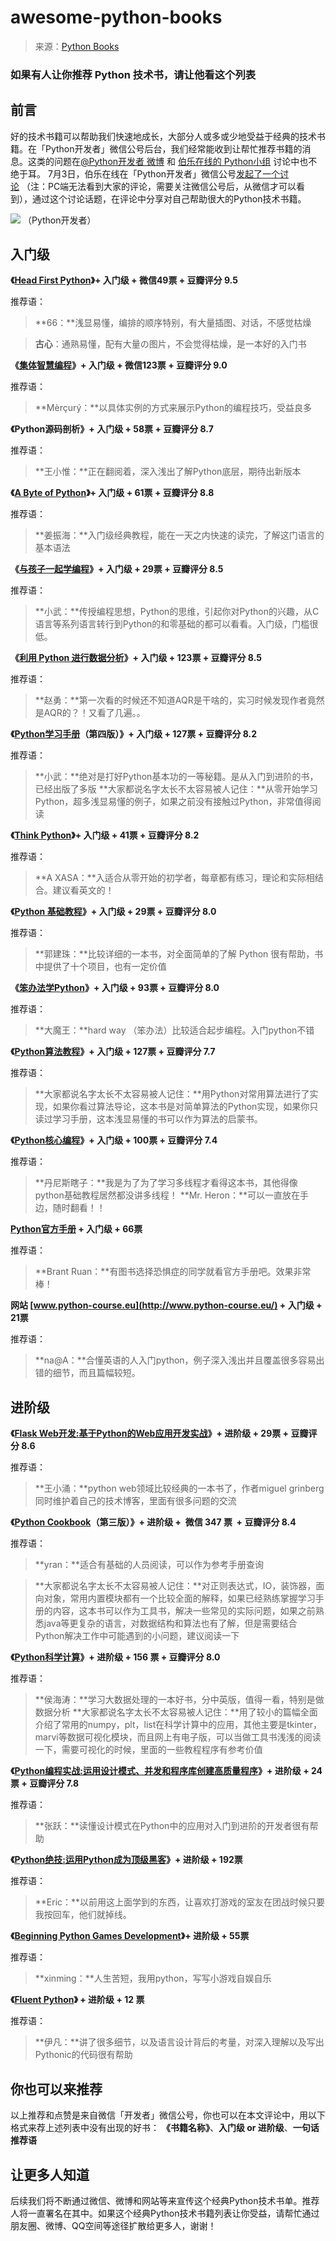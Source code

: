 # awesome-python-books
> 来源：[Python Books](https://github.com/jobbole/awesome-python-books)

### 如果有人让你推荐 Python 技术书，请让他看这个列表

## 前言

好的技术书籍可以帮助我们快速地成长，大部分人或多或少地受益于经典的技术书籍。在「Python开发者」微信公号后台，我们经常能收到让帮忙推荐书籍的消息。这类的问题在[@Python开发者 微博](http://weibo.com/u/5305630013) 和 [伯乐在线的 Python小组](http://group.jobbole.com/category/tech/python/) 讨论中也不绝于耳。 7月3日，伯乐在线在「Python开发者」微信公号[发起了一个讨论](http://mp.weixin.qq.com/s?__biz=MzA4MjEyNTA5Mw==&mid=2652563805&idx=1&sn=57f4c3835346b7a4ca13d5cb4cc6cbb8&scene=0#wechat_redirect) （注：PC端无法看到大家的评论，需要关注微信公号后，从微信才可以看到），通过这个讨论话题，在评论中分享对自己帮助很大的Python技术书籍。

![](http://ww3.sinaimg.cn/small/63918611gw1epb2cbm6cmj2046046wek.jpg)
（Python开发者）

## 入门级

**《[Head First Python](https://www.amazon.cn/%E9%87%8D%E8%A7%86%E5%A4%A7%E8%84%91%E7%9A%84%E5%AD%A6%E4%B9%A0%E6%8C%87%E5%8D%97-Head-First-Python-%E5%B7%B4%E9%87%8C/dp/B007NB2B4M/ref=sr_1_1?ie=UTF8&qid=1467898459&sr=8-1&keywords=Head+First+Python&tag=vastwork-23)》+ 入门级 + 微信49票 + 豆瓣评分 9.5**

推荐语：

> **66：**浅显易懂，编排的顺序特别，有大量插图、对话，不感觉枯燥

> **古心**：通熟易懂，配有大量の图片，不会觉得枯燥，是一本好的入门书

**《[集体智慧编程](https://www.amazon.cn/%E9%9B%86%E4%BD%93%E6%99%BA%E6%85%A7%E7%BC%96%E7%A8%8B-%E6%89%98%E6%AF%94%C2%B7%E8%A5%BF%E6%A0%BC%E5%85%B0/dp/B00UI93JD8/ref=sr_1_1?ie=UTF8&qid=1467896907&sr=8-1&keywords=%E9%9B%86%E4%BD%93%E6%99%BA%E6%85%A7%E7%BC%96%E7%A8%8B&tag=vastwork-23)》+ 入门级 + 微信123票 + 豆瓣评分 9.0**

推荐语：

> **Mèrçurý：**以具体实例的方式来展示Python的编程技巧，受益良多

**《Python源码剖析》+ 入门级 + 58票 + 豆瓣评分 8.7**

推荐语：

> **王小惟：**正在翻阅着，深入浅出了解Python底层，期待出新版本

**《[A Byte of Python](http://python.swaroopch.com/)》+ 入门级 + 61票 + 豆瓣评分 8.8**

推荐语：

> **姜振海：**入门级经典教程，能在一天之内快速的读完，了解这门语言的基本语法

**《[与孩子一起学编程](https://www.amazon.cn/%E4%B8%8E%E5%AD%A9%E5%AD%90%E4%B8%80%E8%B5%B7%E5%AD%A6%E7%BC%96%E7%A8%8B-Warren-Sande-Carter-Sande/dp/B00HECW20S/ref=sr_1_1?ie=UTF8&qid=1467897918&sr=8-1&keywords=%E4%B8%8E%E5%AD%A9%E5%AD%90%E4%B8%80%E8%B5%B7%E5%AD%A6%E7%BC%96%E7%A8%8B&tag=vastwork-23)》+ 入门级 + 29票 + 豆瓣评分 8.5**

推荐语：

> **小武：**传授编程思想，Python的思维，引起你对Python的兴趣，从C语言等系列语言转行到Python的和零基础的都可以看看。入门级，门槛很低。

**《[利用 Python 进行数据分析](https://www.amazon.cn/%E5%88%A9%E7%94%A8Python%E8%BF%9B%E8%A1%8C%E6%95%B0%E6%8D%AE%E5%88%86%E6%9E%90-%E9%BA%A6%E9%87%91%E5%B0%BC%E3%80%80-%E5%94%90%E5%AD%A6%E9%9F%AC%E3%80%80%E7%AD%89/dp/B01HYSZJ8I/ref=sr_1_fkmr0_3?ie=UTF8&qid=1467896814&sr=8-3-fkmr0&keywords=%E7%94%A8+Python%E8%BF%9B%E8%A1%8C%E6%95%B0%E6%8D%AE%E5%88%86%E6%9E%90&tag=vastwork-23)》+ 入门级 + 123票 + 豆瓣评分 8.5**

推荐语：

> **赵勇：**第一次看的时候还不知道AQR是干啥的，实习时候发现作者竟然是AQR的？！又看了几遍。。

**《[Python学习手册](https://www.amazon.cn/Python%E5%AD%A6%E4%B9%A0%E6%89%8B%E5%86%8C-%E9%B2%81%E7%89%B9%E5%85%B9/dp/B004TUJ7A6/ref=sr_1_1?ie=UTF8&qid=1467896237&sr=8-1&keywords=Python%E5%AD%A6%E4%B9%A0%E6%89%8B%E5%86%8C&tag=vastwork-23)（第四版）》+ 入门级 + 127票 + 豆瓣评分 8.2**

推荐语：

> **小武：**绝对是打好Python基本功的一等秘籍。是从入门到进阶的书，已经出版了多版 **大家都说名字太长不太容易被人记住：**从零开始学习Python，超多浅显易懂的例子，如果之前没有接触过Python，非常值得阅读

**《[Think Python](https://www.amazon.cn/%E5%83%8F%E8%AE%A1%E7%AE%97%E6%9C%BA%E7%A7%91%E5%AD%A6%E5%AE%B6%E4%B8%80%E6%A0%B7%E6%80%9D%E8%80%83Python-%E5%94%90%E5%B0%BC/dp/B00EEDI2X6/ref=sr_1_1?ie=UTF8&qid=1467897631&sr=8-1&keywords=think+Python&tag=vastwork-23)》+ 入门级 + 41票 + 豆瓣评分 8.2**

推荐语：

> **A XASA：**入适合从零开始的初学者，每章都有练习，理论和实际相结合。建议看英文的！

**《[Python 基础教程](https://www.amazon.cn/%E5%9B%BE%E7%81%B5%E7%A8%8B%E5%BA%8F%E8%AE%BE%E8%AE%A1%E4%B8%9B%E4%B9%A6-Python%E5%9F%BA%E7%A1%80%E6%95%99%E7%A8%8B-%E8%B5%AB%E7%89%B9%E5%85%B0/dp/B00KAFX65Q/ref=sr_1_1?ie=UTF8&qid=1467898217&sr=8-1&keywords=Python+%E5%9F%BA%E7%A1%80%E6%95%99%E7%A8%8B&tag=vastwork-23)》+ 入门级 + 29票 + 豆瓣评分 8.0**

推荐语：

> **郭建珠：**比较详细的一本书，对全面简单的了解 Python 很有帮助，书中提供了十个项目，也有一定价值

**《[笨办法学Python](https://www.amazon.cn/%E5%AD%A6Python-%E8%82%96/dp/B00P6OJ0TC/ref=sr_1_1?ie=UTF8&qid=1467897185&sr=8-1&keywords=%E7%AC%A8%E5%8A%9E%E6%B3%95%E2%80%9D%E5%AD%A6Python&tag=vastwork-23)》+ 入门级 + 93票 + 豆瓣评分 8.0**

推荐语：

> **大魔王：**hard way （笨办法）比较适合起步编程。入门python不错

**《[Python算法教程](https://www.amazon.cn/Python%E7%AE%97%E6%B3%95%E6%95%99%E7%A8%8B-%E6%8C%AA%E5%A8%81-%E8%B5%AB%E7%89%B9%E5%85%B0/dp/B019NB0VCI/ref=sr_1_1?ie=UTF8&qid=1467896678&sr=8-1&keywords=Python%E7%AE%97%E6%B3%95%E6%95%99%E7%A8%8B&tag=vastwork-23)》+ 入门级 + 127票 + 豆瓣评分 7.7**

推荐语：

> **大家都说名字太长不太容易被人记住：**用Python对常用算法进行了实现，如果你看过算法导论，这本书是对简单算法的Python实现，如果你只读过学习手册，这本浅显易懂的书可以作为算法的启蒙书。

**《[Python核心编程](https://www.amazon.cn/Python%E6%A0%B8%E5%BF%83%E7%BC%96%E7%A8%8B-%E5%8D%AB%E6%96%AF%E7%90%86%E2%80%A2%E6%98%A5/dp/B01FQAS0KK/ref=sr_1_1?ie=UTF8&qid=1467896739&sr=8-1&keywords=python%E6%A0%B8%E5%BF%83%E7%BC%96%E7%A8%8B&tag=vastwork-23)》+ 入门级 + 100票 + 豆瓣评分 7.4**

推荐语：

> **丹尼斯瞎子：**我是为了为了学习多线程才看得这本书，其他得像python基础教程居然都没讲多线程！ **Mr. Heron：**可以一直放在手边，随时翻看！！

**[Python官方手册](https://docs.python.org/3/) + 入门级 + 66票**

推荐语：

> **Brant Ruan：**有图书选择恐惧症的同学就看官方手册吧。效果非常棒！

**网站 [www.python-course.eu](http://www.python-course.eu/) + 入门级 + 21票**

推荐语：

> **na@A：**合懂英语的人入门python，例子深入浅出并且覆盖很多容易出错的细节，而且篇幅较短。


## 进阶级

**《[Flask Web开发:基于Python的Web应用开发实战](https://www.amazon.cn/Flask-Web%E5%BC%80%E5%8F%91-%E5%9F%BA%E4%BA%8EPython%E7%9A%84Web%E5%BA%94%E7%94%A8%E5%BC%80%E5%8F%91%E5%AE%9E%E6%88%98-%E6%A0%BC%E6%9E%97%E5%B8%83%E6%88%88/dp/B00QT2TQCG/ref=sr_1_1?ie=UTF8&qid=1467898367&sr=8-1&keywords=flask+web%E5%BC%80%E5%8F%91&tag=vastwork-23)》+ 进阶级 + 29票 + 豆瓣评分 8.6**

推荐语：

> **王小涌：**python web领域比较经典的一本书了，作者miguel grinberg同时维护着自己的技术博客，里面有很多问题的交流

**《[Python Cookbook](https://www.amazon.cn/Python-Cookbook-%E5%A4%A7%E5%8D%AB%C2%B7%E6%AF%94%E6%96%AF%E5%88%A9/dp/B00WKR1OKG/ref=sr_1_1?ie=UTF8&qid=1467884867&sr=8-1&keywords=Python+cookbook&tag=vastwork-23)（第三版）》+ 进阶级 +  微信 347 票  + 豆瓣评分 **8.4****

推荐语：

> **yran：**适合有基础的人员阅读，可以作为参考手册查询

> **大家都说名字太长不太容易被人记住：**对正则表达式，IO，装饰器，面向对象，常用内置模块都有一个比较全面的解释，如果已经熟练掌握学习手册的内容，这本书可以作为工具书，解决一些常见的实际问题，如果之前熟悉java等更复杂的语言，对数据结构和算法也有了解，但是需要结合Python解决工作中可能遇到的小问题，建议阅读一下

**《[Python科学计算](https://www.amazon.cn/Python%E7%A7%91%E5%AD%A6%E8%AE%A1%E7%AE%97-%E5%BC%A0%E8%8B%A5%E6%84%9A/dp/B01F8GN462/ref=sr_1_1?ie=UTF8&qid=1467896121&sr=8-1&keywords=python%E7%A7%91%E5%AD%A6%E8%AE%A1%E7%AE%97&tag=vastwork-23)》+ 进阶级 + 156 票 + 豆瓣评分 8.0**

推荐语：

> **侯海涛：**学习大数据处理的一本好书，分中英版，值得一看，特别是做数据分析 **大家都说名字太长不太容易被人记住：**用了较小的篇幅全面介绍了常用的numpy，plt，list在科学计算中的应用，其他主要是tkinter，marvi等数据可视化模块，而且网上有电子版，可以当做工具书浅浅的阅读一下，需要可视化的时候，里面的一些教程程序有参考价值

**《[Python编程实战:运用设计模式、并发和程序库创建高质量程序](https://www.amazon.cn/dp/B00MHDPIJ6/ref=sr_1_1?ie=UTF8&qid=1467898003&sr=8-1&keywords=Python%E7%BC%96%E7%A8%8B%E5%AE%9E%E6%88%98&tag=vastwork-23)》+ 进阶级 + 24票 + 豆瓣评分 7.8**

推荐语：

> **张跃：**读懂设计模式在Python中的应用对入门到进阶的开发者很有帮助

**《[Python绝技:运用Python成为顶级黑客](https://www.amazon.cn/Python%E7%BB%9D%E6%8A%80-%E8%BF%90%E7%94%A8Python%E6%88%90%E4%B8%BA%E9%A1%B6%E7%BA%A7%E9%BB%91%E5%AE%A2-%E5%A5%A5%E7%A7%91%E7%BD%97/dp/B019ZRGBVU/ref=sr_1_1?ie=UTF8&qid=1467897063&sr=8-1&keywords=python%E7%BB%9D%E6%8A%80&tag=vastwork-23)》+ 进阶级 + 192票**

推荐语：

> **Eric：**以前用这上面学到的东西，让喜欢打游戏的室友在团战时候只要我按回车，他们就掉线。

**《[Beginning Python Games Development](https://www.amazon.cn/Beginning-Game-Development-with-Python-and-Pygame-From-Novice-to-Professional-McGugan-Will/dp/1590598725/ref=sr_1_1?ie=UTF8&qid=1467897815&sr=8-1&keywords=beginning+Python+games+development&tag=vastwork-23)》+ 进阶级 + 55票**

推荐语：

> **xinming：**人生苦短，我用python，写写小游戏自娱自乐

**《[Fluent Python](https://www.amazon.cn/Fluent-Python-Ramalho-Luciano/dp/1491946008/ref=sr_1_1?ie=UTF8&qid=1467898561&sr=8-1&keywords=Fluent+Python&tag=vastwork-23)》 + 进阶级 + 12 票**

推荐语：

> **伊凡：**讲了很多细节，以及语言设计背后的考量，对深入理解以及写出Pythonic的代码很有帮助

## 你也可以来推荐

以上推荐和点赞是来自微信「开发者」微信公号，你也可以在本文评论中，用以下格式来荐上述列表中没有出现的好书： **《书籍名称》**、**入门级 or 进阶级**、**一句话推荐语**  

## 让更多人知道

后续我们将不断通过微信、微博和网站等来宣传这个经典Python技术书单。推荐人将一直署名在其中。如果这个经典Python技术书籍列表让你受益，请帮忙通过朋友圈、微博、QQ空间等途径扩散给更多人，谢谢！
